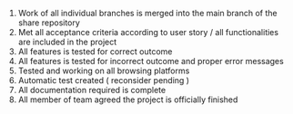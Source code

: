 1. Work of all individual branches is merged into the main branch of the share repository
2. Met all acceptance criteria according to user story / all functionalities are included in the project
3. All features is tested for correct outcome
4. All features is tested for incorrect outcome and proper error messages
5. Tested and working on all browsing platforms
6. Automatic test created ( reconsider pending )
7. All documentation required is complete
8. All member of team agreed the project is officially finished
